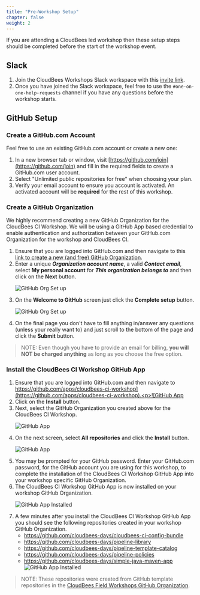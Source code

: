 ```yaml
---
title: "Pre-Workshop Setup"
chapter: false
weight: 2
--- 
```


If you are attending a CloudBees led workshop then these setup steps should be completed before the start of the workshop event.

## Slack

1. Join the CloudBees Workshops Slack workspace with this [invite link](https://join.slack.com/t/cloudbees-workshops/shared_invite/zt-gn9vw4iu-IogkJaiY1Esv6Vcj77RktQ).
2. Once you have joined the Slack workspace, feel free to use the `#one-on-one-help-requests` channel if you have any questions before the workshop starts. 

## GitHub Setup

### Create a GitHub.com Account

Feel free to use an existing GitHub.com account or create a new one:
1. In a new browser tab or window, visit [https://github.com/join](https://github.com/join) and fill in the required fields to create a GitHub.com user account.
2. Select "Unlimited public repositories for free" when choosing your plan.
3. Verify your email account to ensure you account is activated.  An activated account will be **required** for the rest of this workshop.

### Create a GitHub Organization

We highly recommend creating a new GitHub Organization for the CloudBees CI Workshop. We will be using a GitHub App based credential to enable authentication and authorization between your GitHub.com Organization for the workshop and CloudBees CI.
1. Ensure that you are logged into GitHub.com and then navigate to this [link to create a new (and free) GitHub Organization](https://github.com/account/organizations/new?coupon=&plan=team_free). 
2. Enter a unique ***Organization account name***, a valid ***Contact email***, select **My personal account** for ***This organization belongs to*** and then click on the **Next** button.<p>![GitHub Org Set up](github-org-set-up.png?width=40pc) 
3. On the **Welcome to GitHub** screen just click the **Complete setup** button.<p>![GitHub Org Set up](github-org-welcome.png?width=50pc) 
4. On the final page you don't have to fill anything in/answer any questions (unless your really want to) and just scroll to the bottom of the page and click the **Submit** button.

>NOTE: Even though you have to provide an email for billing, **you will NOT be charged anything** as long as you choose the free option.

### Install the CloudBees CI Workshop GitHub App

1. Ensure that you are logged into GitHub.com and then navigate to [https://github.com/apps/cloudbees-ci-workshop](https://github.com/apps/cloudbees-ci-workshop).<p>![GitHub App](cbci-github-app.png?width=60pc)
2. Click on the **Install** button.
3. Next, select the GitHub Organization you created above for the CloudBees CI Workshop.<p>![GitHub App](github-app-select-org.png?width=50pc)
4. On the next screen, select **All repositories** and click the **Install** button.<p>![GitHub App](github-app-install.png?width=50pc)
5. You may be prompted for your GitHub password. Enter your GitHub.com password, for the GitHub account you are using for this workshop, to complete the installation of the CloudBees CI Workshop GitHub App into your workshop specific GitHub Organization.
6. The CloudBees CI Workshop GitHub App is now installed on your workshop GitHub Organization. <p>![GitHub App Installed](installed-now.png?width=50pc)
7. A few minutes after you install the CloudBees CI Workshop GitHub App you should see the following repositories created in your workshop GitHub Organization.
   - https://github.com/cloudbees-days/cloudbees-ci-config-bundle
   - https://github.com/cloudbees-days/pipeline-library
   - https://github.com/cloudbees-days/pipeline-template-catalog
   - https://github.com/cloudbees-days/pipeline-policies
   - https://github.com/cloudbees-days/simple-java-maven-app ![GitHub App Installed](forked-repos.png?width=50pc)

>NOTE: These repositories were created from GitHub template repositories in the [CloudBees Field Workshops GitHub Organization](https://github.com/cloudbees-days).
